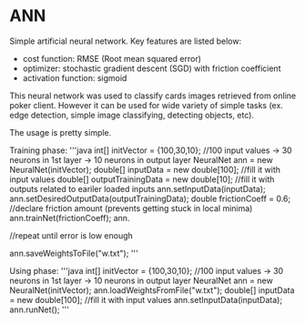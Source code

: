 # ANN
Simple artificial neural network.
Key features are listed below:
- cost function: RMSE (Root mean squared error)
- optimizer: stochastic gradient descent (SGD) with friction coefficient
- activation function: sigmoid

This neural network was used to classify cards images retrieved from online poker client. However it can be used for wide variety of simple tasks (ex. edge detection, simple image classifying, detecting objects, etc).

The usage is pretty simple.

Training phase:
'''java
int[] initVector = {100,30,10};   //100 input values -> 30 neurons in 1st layer -> 10 neurons in output layer
NeuralNet ann = new NeuralNet(initVector);
double[] inputData = new double[100];   //fill it with input values
double[] outputTrainingData = new double[10];   //fill it with outputs related to eariler loaded inputs
ann.setInputData(inputData);
ann.setDesiredOutputData(outputTrainingData);
double frictionCoeff = 0.6;   //declare friction amount (prevents getting stuck in local minima)
ann.trainNet(frictionCoeff);
ann.

//repeat until error is low enough

ann.saveWeightsToFile("w.txt");
'''

Using phase:
'''java
int[] initVector = {100,30,10};   //100 input values -> 30 neurons in 1st layer -> 10 neurons in output layer
NeuralNet ann = new NeuralNet(initVector);
ann.loadWeightsFromFile("w.txt");
double[] inputData = new double[100];   //fill it with input values
ann.setInputData(inputData);
ann.runNet();
'''
